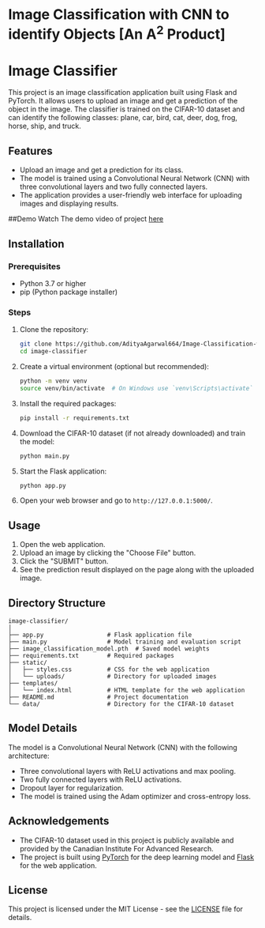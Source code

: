 # Image Classification with CNN to identify Objects [An A<sup>2</sup> Product]
# Image Classifier

This project is an image classification application built using Flask and PyTorch. It allows users to upload an image and get a prediction of the object in the image. The classifier is trained on the CIFAR-10 dataset and can identify the following classes: plane, car, bird, cat, deer, dog, frog, horse, ship, and truck.

## Features

- Upload an image and get a prediction for its class.
- The model is trained using a Convolutional Neural Network (CNN) with three convolutional layers and two fully connected layers.
- The application provides a user-friendly web interface for uploading images and displaying results.

##Demo
Watch The demo video of project [here](https://youtu.be/KWtoJcNkLYY)
## Installation

### Prerequisites

- Python 3.7 or higher
- pip (Python package installer)

### Steps

1. Clone the repository:

    ```sh
    git clone https://github.com/AdityaAgarwal664/Image-Classification-with-CNN-and-Neural-Network.git
    cd image-classifier
    ```

2. Create a virtual environment (optional but recommended):

    ```sh
    python -m venv venv
    source venv/bin/activate  # On Windows use `venv\Scripts\activate`
    ```

3. Install the required packages:

    ```sh
    pip install -r requirements.txt
    ```

4. Download the CIFAR-10 dataset (if not already downloaded) and train the model:

    ```sh
    python main.py
    ```

5. Start the Flask application:

    ```sh
    python app.py
    ```

6. Open your web browser and go to `http://127.0.0.1:5000/`.

## Usage

1. Open the web application.
2. Upload an image by clicking the "Choose File" button.
3. Click the "SUBMIT" button.
4. See the prediction result displayed on the page along with the uploaded image.

## Directory Structure

```
image-classifier/
│
├── app.py                  # Flask application file
├── main.py                 # Model training and evaluation script
├── image_classification_model.pth  # Saved model weights
├── requirements.txt        # Required packages
├── static/
│   ├── styles.css          # CSS for the web application
│   └── uploads/            # Directory for uploaded images
├── templates/
│   └── index.html          # HTML template for the web application
├── README.md               # Project documentation
└── data/                   # Directory for the CIFAR-10 dataset
```

## Model Details

The model is a Convolutional Neural Network (CNN) with the following architecture:

- Three convolutional layers with ReLU activations and max pooling.
- Two fully connected layers with ReLU activations.
- Dropout layer for regularization.
- The model is trained using the Adam optimizer and cross-entropy loss.

## Acknowledgements

- The CIFAR-10 dataset used in this project is publicly available and provided by the Canadian Institute For Advanced Research.
- The project is built using [PyTorch](https://pytorch.org/) for the deep learning model and [Flask](https://flask.palletsprojects.com/en/2.0.x/) for the web application.

## License

This project is licensed under the MIT License - see the [LICENSE](LICENSE) file for details.
